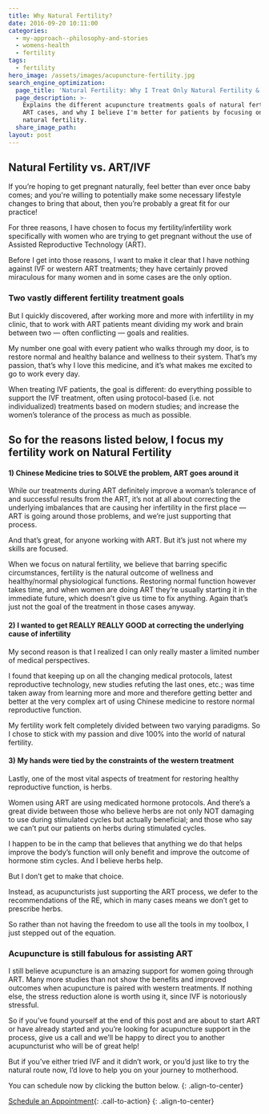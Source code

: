 ```yaml
---
title: Why Natural Fertility?
date: 2016-09-20 10:11:00
categories:
  - my-approach--philosophy-and-stories
  - womens-health
  - fertility
tags:
  - fertility
hero_image: /assets/images/acupuncture-fertility.jpg
search_engine_optimization:
  page_title: 'Natural Fertility: Why I Treat Only Natural Fertility & Refer for ART'
  page_description: >-
    Explains the different acupuncture treatments goals of natural fertility vs.
    ART cases, and why I believe I'm better for patients by focusing on just
    natural fertility.
  share_image_path:
layout: post
---
```


## Natural Fertility vs. ART/IVF

If you’re hoping to get pregnant naturally, feel better than ever once baby comes; and you're willing to potentially make some necessary lifestyle changes to bring that about, then you’re probably a great fit for our practice!

For three reasons, I have chosen to focus my fertility/infertility work specifically with women who are trying to get pregnant without the use of Assisted Reproductive Technology (ART).

Before I get into those reasons, I want to make it clear that I have nothing against IVF or western ART treatments; they have certainly proved miraculous for many women and in some cases are the only option.

### Two vastly different fertility treatment goals

But I quickly discovered, after working more and more with infertility in my clinic, that to work with ART patients meant dividing my work and brain between two — often conflicting — goals and realities.

My number one goal with every patient who walks through my door, is to restore normal and healthy balance and wellness to their system. That’s my passion, that’s why I love this medicine, and it’s what makes me excited to go to work every day.

When treating IVF patients, the goal is different: do everything possible to support the IVF treatment, often using protocol-based (i.e. not individualized) treatments based on modern studies; and increase the women’s tolerance of the process as much as possible.

## So for the reasons listed below, I focus my fertility work on Natural Fertility

#### 1) Chinese Medicine tries to SOLVE the problem, ART goes around it

While our treatments during ART definitely improve a woman’s tolerance of and successful results from the ART, it’s not at all about correcting the underlying imbalances that are causing her infertility in the first place — ART is going around those problems, and we’re just supporting that process. &nbsp;

And that’s great, for anyone working with ART. But it’s just not where my skills are focused.

When we focus on natural fertility, we believe that barring specific circumstances, fertility is the natural outcome of wellness and healthy/normal physiological functions. Restoring normal function however takes time, and when women are doing ART they’re usually starting it in the immediate future, which doesn’t give us time to fix anything. Again that’s just not the goal of the treatment in those cases anyway.

#### 2) I wanted to get REALLY REALLY GOOD at correcting the underlying cause of infertility

My second reason is that I realized I can only really master a limited number of medical perspectives.

I found that keeping up on all the changing medical protocols, latest reproductive technology, new studies refuting the last ones, etc.; was time taken away from learning more and more and therefore getting better and better at the very complex art of using Chinese medicine to restore normal reproductive function.

My fertility work felt completely divided between two varying paradigms. So I chose to stick with my passion and dive 100% into the world of natural fertility.

#### 3) My hands were tied by the constraints of the western treatment

Lastly, one of the most vital aspects of treatment for restoring healthy reproductive function, is herbs.

Women using ART are using medicated hormone protocols. And there’s a great divide between those who believe herbs are not only NOT damaging to use during stimulated cycles but actually beneficial; and those who say we can’t put our patients on herbs during stimulated cycles.

I happen to be in the camp that believes that anything we do that helps improve the body’s function will only benefit and improve the outcome of hormone stim cycles. And I believe herbs help.

But I don’t get to make that choice.

Instead, as acupuncturists just supporting the ART process, we defer to the recommendations of the RE, which in many cases means we don’t get to prescribe herbs.

So rather than not having the freedom to use all the tools in my toolbox, I just stepped out of the equation.

### Acupuncture is still fabulous for assisting ART

I still believe acupuncture is an amazing support for women going through ART. Many more studies than not show the benefits and improved outcomes when acupuncture is paired with western treatments. If nothing else, the stress reduction alone is worth using it, since IVF is notoriously stressful.

So if you’ve found yourself at the end of this post and are about to start ART or have already started and you’re looking for acupuncture support in the process, give us a call and we’ll be happy to direct you to another acupuncturist who will be of great help!

But if you’ve either tried IVF and it didn’t work, or you’d just like to try the natural route now, I’d love to help you on your journey to motherhood.

You can schedule now by clicking the button below.
{: .align-to-center}

[Schedule an Appointment](/make-an-appointment/){: .call-to-action}
{: .align-to-center}